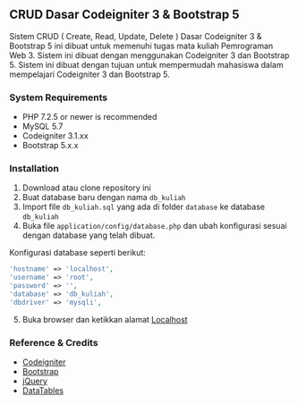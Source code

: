 ## CRUD Dasar Codeigniter 3 & Bootstrap 5

Sistem CRUD ( Create, Read, Update, Delete ) Dasar Codeigniter 3 & Bootstrap 5 ini dibuat untuk memenuhi tugas mata kuliah Pemrograman Web 3. Sistem ini dibuat dengan menggunakan Codeigniter 3 dan Bootstrap 5. Sistem ini dibuat dengan tujuan untuk mempermudah mahasiswa dalam mempelajari Codeigniter 3 dan Bootstrap 5.

### System Requirements

- PHP 7.2.5 or newer is recommended
- MySQL 5.7
- Codeigniter 3.1.xx
- Bootstrap 5.x.x

### Installation

1. Download atau clone repository ini
2. Buat database baru dengan nama `db_kuliah`
3. Import file `db_kuliah.sql` yang ada di folder `database` ke database `db_kuliah`
4. Buka file `application/config/database.php` dan ubah konfigurasi sesuai dengan database yang telah dibuat.

Konfigurasi database seperti berikut:

```php
'hostname' => 'localhost',
'username' => 'root',
'password' => '',
'database' => 'db_kuliah',
'dbdriver' => 'mysqli',
```

5. Buka browser dan ketikkan alamat [Localhost](https://localhost/mystudents)

### Reference & Credits
- [Codeigniter](https://codeigniter.com/)
- [Bootstrap](https://getbootstrap.com/)
- [jQuery](https://jquery.com/)
- [DataTables](https://datatables.net/)